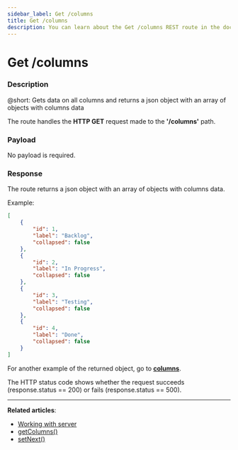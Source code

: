 ```yaml
---
sidebar_label: Get /columns
title: Get /columns
description: You can learn about the Get /columns REST route in the documentation of the DHTMLX JavaScript Kanban library. Browse developer guides and API reference, try out code examples and live demos, and download a free 30-day evaluation version of DHTMLX Kanban.
---
```


# Get /columns

### Description

@short: Gets data on all columns and returns a json object with an array of objects with columns data

The route handles the **HTTP GET** request made to the **'/columns'** path.

### Payload

No payload is required.


### Response

The route returns a json object with an array of objects with columns data. 

Example:

~~~json
[
    {
        "id": 1,
        "label": "Backlog",
        "collapsed": false
    },
    {
        "id": 2,
        "label": "In Progress",
        "collapsed": false
    },
    {
        "id": 3,
        "label": "Testing",
        "collapsed": false
    },
    {
        "id": 4,
        "label": "Done",
        "collapsed": false
    }
]
~~~

For another example of the returned object, go to [**columns**](api/config/js_kanban_columns_config.md).

The HTTP status code shows whether the request succeeds (response.status == 200) or fails (response.status == 500).

---

**Related articles**: 
- [Working with server](guides/working_with_server.md)
- [getColumns()](api/provider/rest_methods/js_kanban_getcolumns_method.md)
- [setNext()](api/internal/js_kanban_setnext_method.md)
